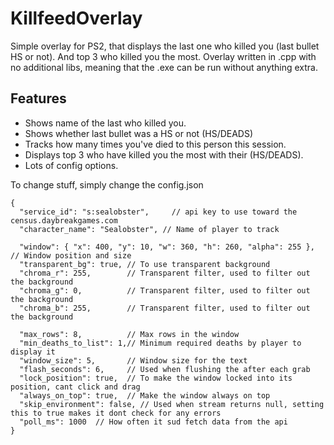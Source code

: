 # KillfeedOverlay
Simple overlay for PS2, that displays the last one who killed you (last bullet HS or not). And top 3 who killed you the most.
Overlay written in .cpp with no additional libs, meaning that the .exe can be run without anything extra.

## Features
* Shows name of the last who killed you.
* Shows whether last bullet was a HS or not (HS/DEADS)
* Tracks how many times you've died to this person this session.
* Displays top 3 who have killed you the most with their (HS/DEADS).
* Lots of config options.

To change stuff, simply change the config.json
```
{
  "service_id": "s:sealobster",		// api key to use toward the census.daybreakgames.com
  "character_name": "Sealobster", // Name of player to track

  "window": { "x": 400, "y": 10, "w": 360, "h": 260, "alpha": 255 }, // Window position and size
  "transparent_bg": true, // To use transparent background
  "chroma_r": 255, 		  // Transparent filter, used to filter out the background
  "chroma_g": 0,		  // Transparent filter, used to filter out the background
  "chroma_b": 255,		  // Transparent filter, used to filter out the background
  
  "max_rows": 8,		  // Max rows in the window
  "min_deaths_to_list": 1,// Minimum required deaths by player to display it
  "window_size": 5,		  // Window size for the text
  "flash_seconds": 6,	  // Used when flushing the after each grab
  "lock_position": true,  // To make the window locked into its position, cant click and drag
  "always_on_top": true,  // Make the window always on top
  "skip_environment": false, // Used when stream returns null, setting this to true makes it dont check for any errors
  "poll_ms": 1000  // How often it sud fetch data from the api
}
```
